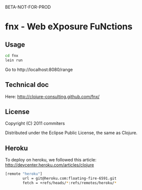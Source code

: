 BETA-NOT-FOR-PROD

# fnx - Web eXposure FuNctions

## Usage

```bash
cd fnx
lein run
```

Go to http://localhost:8080/range

## Technical doc

Here: http://clojure-consulting.github.com/fnx/

## License

Copyright (C) 2011 commiters

Distributed under the Eclipse Public License, the same as Clojure.

## Heroku

To deploy on heroku, we followed this article: http://devcenter.heroku.com/articles/clojure
```bash
[remote "heroku"]
        url = git@heroku.com:floating-fire-6591.git
        fetch = +refs/heads/*:refs/remotes/heroku/*
```


